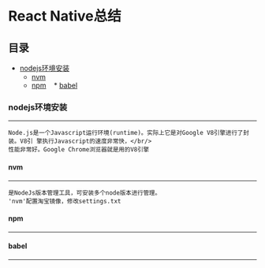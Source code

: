 React Native总结
==

## 目录<br/>
* [nodejs环境安装](#nodejs环境安装)
    * [nvm](#nvm)
    * [npm](#npm)
    * [babel](#babel)

### nodejs环境安装
----------------------------------------------------
    Node.js是一个Javascript运行环境(runtime)。实际上它是对Google V8引擎进行了封装。V8引 擎执行Javascript的速度非常快，</br/>
    性能非常好。Google Chrome浏览器就是用的V8引擎

#### nvm
----------------------------------------------------
    是NodeJs版本管理工具，可安装多个node版本进行管理。
    'nvm'配置淘宝镜像，修改settings.txt

#### npm
----------------------------------------------------

#### babel
----------------------------------------------------
